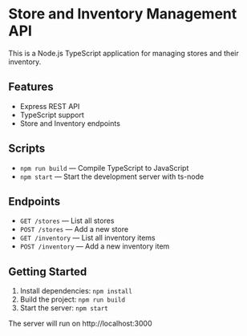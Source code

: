 # Store and Inventory Management API

This is a Node.js TypeScript application for managing stores and their inventory.

## Features
- Express REST API
- TypeScript support
- Store and Inventory endpoints

## Scripts
- `npm run build` — Compile TypeScript to JavaScript
- `npm start` — Start the development server with ts-node

## Endpoints
- `GET /stores` — List all stores
- `POST /stores` — Add a new store
- `GET /inventory` — List all inventory items
- `POST /inventory` — Add a new inventory item

## Getting Started
1. Install dependencies: `npm install`
2. Build the project: `npm run build`
3. Start the server: `npm start`

The server will run on http://localhost:3000
